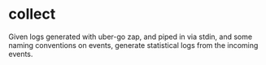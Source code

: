 # collect

Given logs generated with uber-go zap, and piped in via stdin, and some naming conventions on events,
generate statistical logs from the incoming events.
